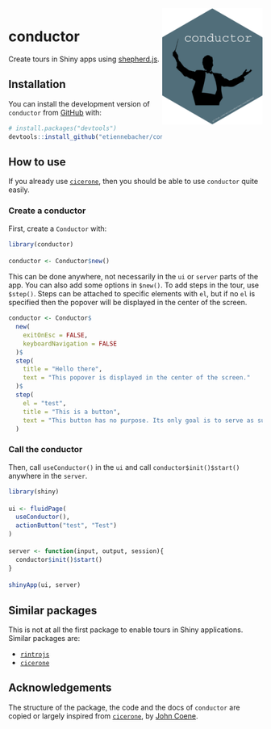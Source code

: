 <img src="README_assets/hex-conductor.png" style="max-height:230px!important;max-width:200px!important;" align="right">

# conductor

<!-- badges: start -->
<!-- badges: end -->

Create tours in Shiny apps using [shepherd.js](https://shepherdjs.dev/).

## Installation

You can install the development version of `conductor` from [GitHub](https://github.com/) with:

``` r
# install.packages("devtools")
devtools::install_github("etiennebacher/conductor")
```

## How to use 

If you already use [`cicerone`](https://github.com/JohnCoene/cicerone), then you should be able to use `conductor` quite easily. 

### Create a conductor

First, create a `Conductor` with:
```r
library(conductor)

conductor <- Conductor$new()
```
This can be done anywhere, not necessarily in the `ui` or `server` parts of the app. You can also add some options in `$new()`. To add steps in the tour, use `$step()`. Steps can be attached to specific elements with `el`, but if no `el` is specified then the popover will be displayed in the center of the screen.
```r
conductor <- Conductor$
  new(
    exitOnEsc = FALSE,
    keyboardNavigation = FALSE
  )$
  step(
    title = "Hello there",
    text = "This popover is displayed in the center of the screen."
  )$
  step(
    el = "test",
    title = "This is a button",
    text = "This button has no purpose. Its only goal is to serve as support for demo."
  )
```

### Call the conductor

Then, call `useConductor()` in the `ui` and call `conductor$init()$start()` anywhere in the `server`.

```r
library(shiny)

ui <- fluidPage(
  useConductor(),
  actionButton("test", "Test")
)

server <- function(input, output, session){
  conductor$init()$start()
}

shinyApp(ui, server)
```

## Similar packages

This is not at all the first package to enable tours in Shiny applications. Similar packages are:

* [`rintrojs`](https://github.com/carlganz/rintrojs)
* [`cicerone`](https://github.com/JohnCoene/cicerone)

## Acknowledgements

The structure of the package, the code and the docs of `conductor` are copied or largely inspired from [`cicerone`](https://github.com/JohnCoene/cicerone), by [John Coene](https://john-coene.com/).

